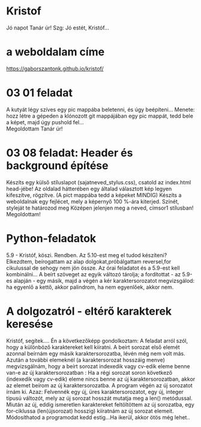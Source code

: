 # Kristof
Jó napot Tanár úr!
Szg: Jó estét, Kristóf... 

# a weboldalam címe
https://gaborszantonk.github.io/kristof/

# 03 01 feladat
A kutyát légy szíves egy pic mappába beletenni, és úgy beépíteni...
Menete: hozz létre a gépeden a klónozott git mappájában egy pic mappát, tedd bele a képet, majd úgy pushold fel...
<br> Megoldottam Tanár úr!
# 03 08 feladat: Header és background építése
Készíts egy külső stíluslapot (sajatneved_stylus.css), csatold az index.html head-jébe!
Az oldalad hátterében egy általad választott kép legyen kifeszítve, rögzítve. (A pict mappába tedd a képeket MINDIG)
Készíts a weboldalnak egy fejlécet, mely a képernyő 100 %-ára kiterjed. Színét, styleját te határozod meg Középen jelenjen meg a neved, címsor1 stílusban!<br>
Megoldottam!

 # Python-feladatok
 5.9 - Kristóf, köszi. Rendben. Az 5.10-est meg el tudod készíteni?<br>
 Elkezdtem, beírogattam az alap dolgokat,próbálgattam reversel,for cikulussal de sehogy nem jön össze.
 Az órai feladatot és a 5.9-est  kell kombinálni... A beírt szöveget az egyik változó tárolja; a fordítottat - az 5.9-es alapján - egy másik, majd a végén a kér karaktersorozatot megvizsgálod: ha egyenlő a kettő, akkor palindrom, ha nem egyenlőek, akkor nem.

 # A dolgozatról - eltérő karakterek keresése
 Kristóf, segítek.... 
 Én a következőképp gondolkoztam: A feladat arról szól, hogy a különböző karaktereket kell kiíratni. A beírt sorozat első elemét azonnal beírnám egy másik karaktersorozatba, lévén még nem volt más. Azután a további elemeknél (a karaktersorozat hosszáig menve) megvizsgálnám, hogy a beírt sorozat indexedik vagy cv-edik eleme benne van-e az új karaktersorozatban : Ha a régi sorozat soron következő (indexedik vagy cv-edik) eleme nincs benne az új karaktersorozatban, akkor az elemet beírom az új karaktersorozatba. A program végén az új sorozatot írnám ki. Azaz: Felvennék egy új, üres karaktersorozatot, egy új, integer típusú változót, mely az új sorozat hosszát mutatja meg a len() metódussal. Miután az új, eddig ismeretlen karaktereket feltöltöttem az új sorozatba, egy for-ciklussa (len(újsorozat) hosszig) kiíratnám az új sorozat elemeit. Módosíthatod a programodat kedd estig...Ha ikerül, akkor ötös még lehet..